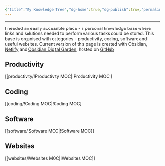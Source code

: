 ```yaml
---
{"title":"My Knowledge Tree","dg-home":true,"dg-publish":true,"permalink":"/my-knowledge-tree/","tags":"gardenEntry","dgPassFrontmatter":true}
---
```


---
I needed an easily accessible place - a personal knowledge base where links and solutions needed to perform various tasks could be stored. 
This base is organised with categories - productivity, coding, software and useful websites. Current version of this page is created with Obsidian, [Netlify](https://app.netlify.com/) and [Obsidian Digital Garden](https://github.com/oleeskild/obsidian-digital-garden), hosted on [GitHub](https://github.com)

## Productivity

[[productivity/!Productivity MOC\|!Productivity MOC]]

## Coding

[[coding/!Coding MOC\|!Coding MOC]]

## Software

[[software/!Software MOC\|!Software MOC]]

## Websites

[[websites/!Websites MOC\|!Websites MOC]]
